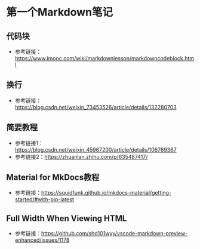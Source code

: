 
# 第一个Markdown笔记

## 代码块

- 参考链接：<https://www.imooc.com/wiki/markdownlesson/markdowncodeblock.html>

## 换行

- 参考链接：<https://blog.csdn.net/weixin_73453526/article/details/132280703>

## 简要教程

- 参考链接1：<https://blog.csdn.net/weixin_45967200/article/details/106769367>   
- 参考链接2：<https://zhuanlan.zhihu.com/p/635487417/>

## Material for MkDocs教程
- 参考链接：<https://squidfunk.github.io/mkdocs-material/getting-started/#with-pip-latest>

## Full Width When Viewing HTML

- 参考链接：<https://github.com/shd101wyy/vscode-markdown-preview-enhanced/issues/1178>
